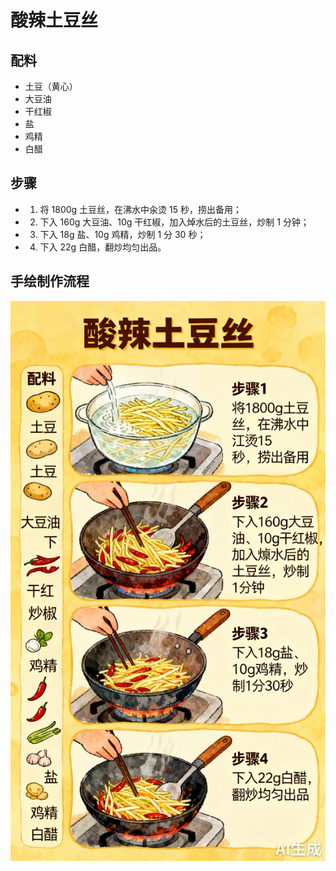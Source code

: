 # 酸辣土豆丝

## 配料
- 土豆（黄心）
- 大豆油
- 干红椒
- 盐
- 鸡精
- 白醋

## 步骤
- 1. 将 1800g 土豆丝，在沸水中汆烫 15 秒，捞出备用；
- 2. 下入 160g 大豆油、10g 干红椒，加入焯水后的土豆丝，炒制 1 分钟；
- 3. 下入 18g 盐、10g 鸡精，炒制 1 分 30 秒；
- 4. 下入 22g 白醋，翻炒均匀出品。

## 手绘制作流程

![手绘制作流程](../images/炒菜/酸辣土豆丝.jpg)

